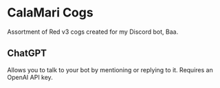 # CalaMari Cogs
 Assortment of Red v3 cogs created for my Discord bot, Baa.

## ChatGPT
Allows you to talk to your bot by mentioning or replying to it. Requires an OpenAI API key.
